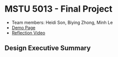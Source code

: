 MSTU 5013 - Final Project
============================
* Team members: Heidi Son, Biying Zhong, Minh Le
* [Demo Page](https://mdl2170.github.io/mstu5013-final-project)
* [Reflection Video](https://youtube.com)

## Design Executive Summary
